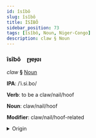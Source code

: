 ```yaml
---
id: îsîbô
slug: îsîbô
title: İSİBÔ
sidebar_position: 73
tags: [îsîbô, Noun, Niger-Congo]
description: claw § Noun
---
```


### îsîbô&emsp;<span kind="abugida">ɽɟɐɟʋı</span>

*claw* **§** [Noun](../../tags/Noun)

**IPA**: /ˈi.si.bo/

**Verb**: to be a claw/nail/hoof

**Noun**: claw/nail/hoof

**Modifier**: claw/nail/hoof-related

<details>
    <summary>Origin</summary>
    Zulu izipho /íːziːpʰo/<br/>
    <em>Niger-Congo Language Family</em>
</details>